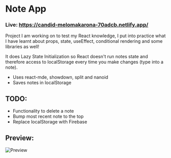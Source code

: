 # Note App

### Live: https://candid-melomakarona-70adcb.netlify.app/

Project I am working on to test my React knowledge, I put into practice what I have learnt about props, state, useEffect, conditional rendering and some libraries as well!

It does Lazy State Initialization so React doesn't run notes state and therefore access to localStorage every time you make changes (type into a note).

-   Uses react-mde, showdown, split and nanoid
-   Saves notes in localStorage

## TODO:

-   Functionality to delete a note
-   Bump most recent note to the top
-   Replace localStorage with Firebase

## Preview:

![Preview](https://i.imgur.com/54jnUzA.png)
